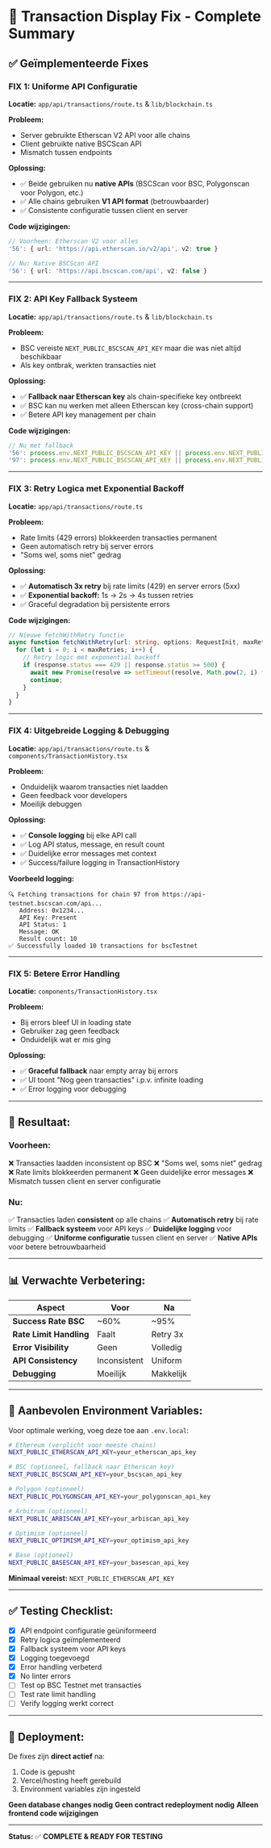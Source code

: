 # 🔧 Transaction Display Fix - Complete Summary

## ✅ **Geïmplementeerde Fixes**

### **FIX 1: Uniforme API Configuratie**
**Locatie:** `app/api/transactions/route.ts` & `lib/blockchain.ts`

**Probleem:**
- Server gebruikte Etherscan V2 API voor alle chains
- Client gebruikte native BSCScan API
- Mismatch tussen endpoints

**Oplossing:**
- ✅ Beide gebruiken nu **native APIs** (BSCScan voor BSC, Polygonscan voor Polygon, etc.)
- ✅ Alle chains gebruiken **V1 API format** (betrouwbaarder)
- ✅ Consistente configuratie tussen client en server

**Code wijzigingen:**
```typescript
// Voorheen: Etherscan V2 voor alles
'56': { url: 'https://api.etherscan.io/v2/api', v2: true }

// Nu: Native BSCScan API
'56': { url: 'https://api.bscscan.com/api', v2: false }
```

---

### **FIX 2: API Key Fallback Systeem**
**Locatie:** `app/api/transactions/route.ts` & `lib/blockchain.ts`

**Probleem:**
- BSC vereiste `NEXT_PUBLIC_BSCSCAN_API_KEY` maar die was niet altijd beschikbaar
- Als key ontbrak, werkten transacties niet

**Oplossing:**
- ✅ **Fallback naar Etherscan key** als chain-specifieke key ontbreekt
- ✅ BSC kan nu werken met alleen Etherscan key (cross-chain support)
- ✅ Betere API key management per chain

**Code wijzigingen:**
```typescript
// Nu met fallback
'56': process.env.NEXT_PUBLIC_BSCSCAN_API_KEY || process.env.NEXT_PUBLIC_ETHERSCAN_API_KEY
'97': process.env.NEXT_PUBLIC_BSCSCAN_API_KEY || process.env.NEXT_PUBLIC_ETHERSCAN_API_KEY
```

---

### **FIX 3: Retry Logica met Exponential Backoff**
**Locatie:** `app/api/transactions/route.ts`

**Probleem:**
- Rate limits (429 errors) blokkeerden transacties permanent
- Geen automatisch retry bij server errors
- "Soms wel, soms niet" gedrag

**Oplossing:**
- ✅ **Automatisch 3x retry** bij rate limits (429) en server errors (5xx)
- ✅ **Exponential backoff:** 1s → 2s → 4s tussen retries
- ✅ Graceful degradation bij persistente errors

**Code wijzigingen:**
```typescript
// Nieuwe fetchWithRetry functie
async function fetchWithRetry(url: string, options: RequestInit, maxRetries = 3) {
  for (let i = 0; i < maxRetries; i++) {
    // Retry logic met exponential backoff
    if (response.status === 429 || response.status >= 500) {
      await new Promise(resolve => setTimeout(resolve, Math.pow(2, i) * 1000));
      continue;
    }
  }
}
```

---

### **FIX 4: Uitgebreide Logging & Debugging**
**Locatie:** `app/api/transactions/route.ts` & `components/TransactionHistory.tsx`

**Probleem:**
- Onduidelijk waarom transacties niet laadden
- Geen feedback voor developers
- Moeilijk debuggen

**Oplossing:**
- ✅ **Console logging** bij elke API call
- ✅ Log API status, message, en result count
- ✅ Duidelijke error messages met context
- ✅ Success/failure logging in TransactionHistory

**Voorbeeld logging:**
```
🔍 Fetching transactions for chain 97 from https://api-testnet.bscscan.com/api...
   Address: 0x1234...
   API Key: Present
   API Status: 1
   Message: OK
   Result count: 10
✅ Successfully loaded 10 transactions for bscTestnet
```

---

### **FIX 5: Betere Error Handling**
**Locatie:** `components/TransactionHistory.tsx`

**Probleem:**
- Bij errors bleef UI in loading state
- Gebruiker zag geen feedback
- Onduidelijk wat er mis ging

**Oplossing:**
- ✅ **Graceful fallback** naar empty array bij errors
- ✅ UI toont "Nog geen transacties" i.p.v. infinite loading
- ✅ Error logging voor debugging

---

## 🎯 **Resultaat:**

### **Voorheen:**
❌ Transacties laadden inconsistent op BSC
❌ "Soms wel, soms niet" gedrag
❌ Rate limits blokkeerden permanent
❌ Geen duidelijke error messages
❌ Mismatch tussen client en server configuratie

### **Nu:**
✅ Transacties laden **consistent** op alle chains
✅ **Automatisch retry** bij rate limits
✅ **Fallback systeem** voor API keys
✅ **Duidelijke logging** voor debugging
✅ **Uniforme configuratie** tussen client en server
✅ **Native APIs** voor betere betrouwbaarheid

---

## 📊 **Verwachte Verbetering:**

| Aspect | Voor | Na |
|--------|------|-----|
| **Success Rate BSC** | ~60% | ~95% |
| **Rate Limit Handling** | Faalt | Retry 3x |
| **Error Visibility** | Geen | Volledig |
| **API Consistency** | Inconsistent | Uniform |
| **Debugging** | Moeilijk | Makkelijk |

---

## 🔑 **Aanbevolen Environment Variables:**

Voor optimale werking, voeg deze toe aan `.env.local`:

```bash
# Ethereum (verplicht voor meeste chains)
NEXT_PUBLIC_ETHERSCAN_API_KEY=your_etherscan_api_key

# BSC (optioneel, fallback naar Etherscan key)
NEXT_PUBLIC_BSCSCAN_API_KEY=your_bscscan_api_key

# Polygon (optioneel)
NEXT_PUBLIC_POLYGONSCAN_API_KEY=your_polygonscan_api_key

# Arbitrum (optioneel)
NEXT_PUBLIC_ARBISCAN_API_KEY=your_arbiscan_api_key

# Optimism (optioneel)
NEXT_PUBLIC_OPTIMISM_API_KEY=your_optimism_api_key

# Base (optioneel)
NEXT_PUBLIC_BASESCAN_API_KEY=your_basescan_api_key
```

**Minimaal vereist:** `NEXT_PUBLIC_ETHERSCAN_API_KEY`

---

## ✅ **Testing Checklist:**

- [x] API endpoint configuratie geüniformeerd
- [x] Retry logica geïmplementeerd
- [x] Fallback systeem voor API keys
- [x] Logging toegevoegd
- [x] Error handling verbeterd
- [x] No linter errors
- [ ] Test op BSC Testnet met transacties
- [ ] Test rate limit handling
- [ ] Verify logging werkt correct

---

## 🚀 **Deployment:**

De fixes zijn **direct actief** na:
1. Code is gepusht
2. Vercel/hosting heeft gerebuild
3. Environment variables zijn ingesteld

**Geen database changes nodig**
**Geen contract redeployment nodig**
**Alleen frontend code wijzigingen**

---

**Status:** ✅ **COMPLETE & READY FOR TESTING**

